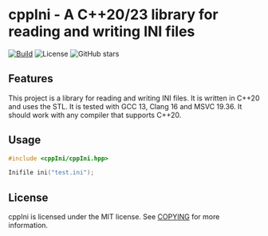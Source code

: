 # cppIni - A C++20/23 library for reading and writing INI files

[![Build](https://github.com/Master92/cppIni/actions/workflows/build.yaml/badge.svg)](https://github.com/Master92/cppIni/actions/workflows/build.yaml)
![License](https://img.shields.io/github/license/Master92/cppIni)
![GitHub stars](https://img.shields.io/github/stars/Master92/cppIni?label=%E2%AD%90%20Stars)

## Features

This project is a library for reading and writing INI files. It is written in C++20 and uses the STL.
It is tested with GCC 13, Clang 16 and MSVC 19.36. It should work with any compiler that supports C++20.

## Usage

``` cpp  
#include <cppIni/cppIni.hpp>

Inifile ini("test.ini");
```

## License

cppIni is licensed under the MIT license. See [COPYING](https://github.com/Master92/cppIni/COPYING) for more information.
